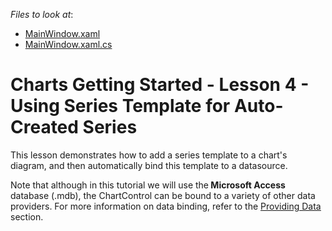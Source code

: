 <!-- default file list -->
*Files to look at*:

* [MainWindow.xaml](./CS/DXCharts_Lesson3/MainWindow.xaml)
* [MainWindow.xaml.cs](./CS/DXCharts_Lesson3/MainWindow.xaml.cs)
<!-- default file list end -->
# Charts Getting Started - Lesson 4 - Using Series Template for Auto-Created Series


<p>This lesson demonstrates how to add a series template to a chart's diagram, and then automatically bind this template to a datasource.</p><p>Note that although in this tutorial we will use the<strong> Microsoft Access</strong> database (.mdb), the ChartControl can be bound to a variety of other data providers. For more information on data binding, refer to the <a href="http://help.devexpress.com/#WPF/CustomDocument6854"><u>Providing Data</u></a>  section.</p><br />
<br />


<br/>


